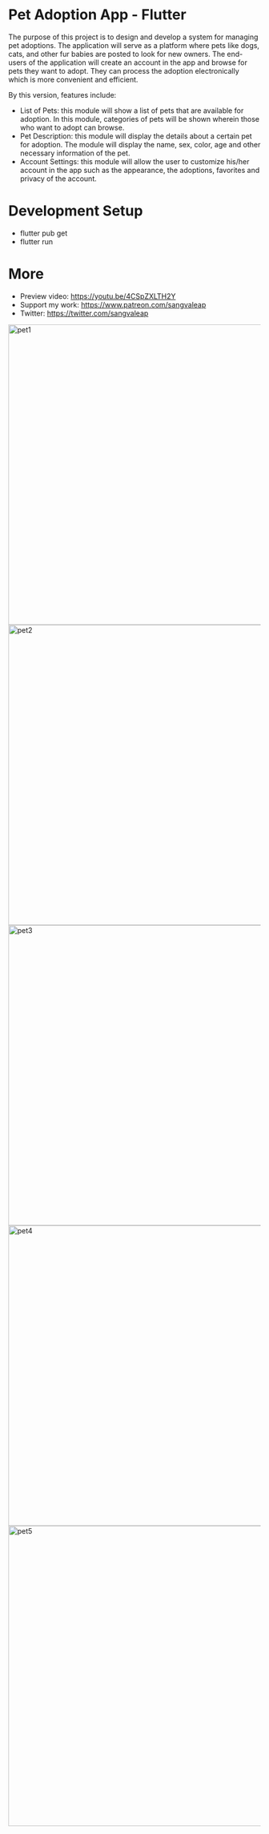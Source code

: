 # Pet Adoption App - Flutter

The purpose of this project is to design and develop a system for managing pet adoptions. The application will serve as a platform where pets like dogs, cats, and other fur babies are posted to look for new owners. The end-users of the application will create an account in the app and browse for pets they want to adopt. They can process the adoption electronically which is more convenient and efficient. 

By this version, features include:
- List of Pets: this module will show a list of pets that are available for adoption. In this module, categories of pets will be shown wherein those who want to adopt can browse.
- Pet Description: this module will display the details about a certain pet for adoption. The module will display the name, sex, color, age and other necessary information of the pet.
- Account Settings: this module will allow the user to customize his/her account in the app such as the appearance, the adoptions, favorites and privacy of the account.
  
# Development Setup

- flutter pub get
- flutter run
  
# More
- Preview video: https://youtu.be/4CSpZXLTH2Y
- Support my work: https://www.patreon.com/sangvaleap
- Twitter:  https://twitter.com/sangvaleap

<img width="600" alt="pet1" src="https://user-images.githubusercontent.com/86506519/151803963-bfd62a31-bd5e-4871-8b1a-af3c24d61e31.png">
<img width="600" alt="pet2" src="https://user-images.githubusercontent.com/86506519/151803992-e1e1256e-c979-412b-975d-43dfb0eaf73e.png">
<img width="600" alt="pet3" src="https://user-images.githubusercontent.com/86506519/151804001-9aead1e6-5cd3-4bf7-ac2f-f511dcdff05d.png">
<img width="600" alt="pet4" src="https://user-images.githubusercontent.com/86506519/151804009-4c8bcd14-c2f3-47cf-b88f-eaf8d61ce9bb.png">
<img width="600" alt="pet5" src="https://user-images.githubusercontent.com/86506519/151804013-2f4c68dc-4ffd-4246-a74f-25bb3b057aff.png">
